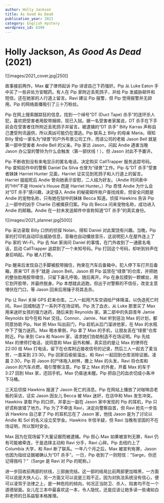 ```yaml
---
author: Holly Jackson
title: As Good As Dead
publication_year: 2021
category: English mystery
wordpress_id: 6399
---
```


# Holly Jackson, <i>As Good As Dead</i> (2021)

![[images/2021_cover.jpg|250]]

故事接前两作。Max 雇了律师起诉 Pip 诽谤自己下药强奸。Pip 从 Luke Eaton 手中买了一些非处方安眠药。有人在 Pip 家附近丢死鸽子，并给 Pip 发威胁邮件和短信，还在她家的人行道上留言。Ravi 建议 Pip 报警，但 Pip 觉得报警并无卵用。Pip 的网络直播吸引了三十万粉丝。

Pip 在网上搜索跟踪狂的信息，找到一个绰号“DT (Duct Tape) 杀手”的连环杀人犯，喜欢把受害者用胶带捆绑，现已入狱。据一名受害者家属说，DT 杀手在下手前会在受害者住所附近丢死鸽子并留言。被逮捕的“DT 杀手” Billy Karras 声称自己遭受刑讯逼供，所以真凶可能仍在潜逃。Pip 联系上 Billy 的母亲 Maria，得知 Billy 曾给一家名为“绿景”的户外布景公司工作，而该公司的老板 Jason Bell 就是第一部中受害者 Andie Bell 的父亲。Pip 家访 Jason，问起 Andie 遇害当晚 Jason 办公室的警铃为什么会触发（第一部伏线！），但 Jason 对此不予置评。

Pip 不断收到没有来电显示的匿名电话，决定购买 CallTrapper 服务追踪号码。Pip 查知前作中的警察 Daniel Da Silva 也曾为“绿景”工作。Pip 与“DT 杀手”受害者妹妹 Harriet Hunter 见面，Harriet 证实见到死鸽子和人行道上的留言。Harriet 姐姐死后 Andie 曾向她表示安慰，二人结为好友。（Andie 时间表中的“HH”不是 Howie's House 而是 Harriet Hunter。）Pip 奇怪 Andie 为什么会对“DT 杀手”感兴趣，决定侵入 Andie 的秘密邮件账户查找线索，但安全问题是 Andie 的宠物名称，只有她在狱中的妹妹 Becca 知道。侦探 Hawkins 告诉 Pip 上一部中的凶手 Charlie 已被擒获归案。Pip 向 Becca 问来宠物名称，成功进入 Andie 的邮箱。Andie 在一封未发送邮件中宣称知道“DT 杀手”的真实身份。

![[images/2021_planner.jpg|500]]

Pip 采访录取 Billy 口供的侦探 Nolan，得知 Daniel 对此案饶有兴趣。当晚，Pip 家的打印机自动印出威胁信息，音箱也自动播放音乐，这说明犯人在屋外连上了 Pip 家的 Wi-Fi。Pip 去 Nat 家询问 Daniel 的事情，在门外收到了一通匿名电话，启动 CallTrapper 追踪到了一个未知号码。Pip 打回这个号码，却听到铃声在身后响起。Pip 被人打晕。

Pip 醒来后发现自己手脚被胶带捆住，拘束在汽车后备箱中。犯人停下车打开后备箱，原来“DT 杀手”就是 Jason Bell。Jason 把 Pip 监禁在“绿景”的仓库，并把她的整张脸用胶带缠住，只留下鼻孔呼吸，随后离开。Pip 在身后摸到一颗螺丝，用它划开胶带，并最终脱身。Pip 本想就此逃跑，但出于对警察的不信任，改变主意埋伏在门口，等 Jason 回来后用锤子将其击杀。

Pip 让 Ravi 关掉 GPS 赶来仓库。二人一起用汽车空调给尸体降温，以伪造死亡时间。Ravi 回城制造了一系列不在场证明。Pip 洗了血衣，从 Luke 那里买了 Max 用来迷奸女孩的强力迷药，随后来到 Reynolds 家。第二部中的失踪青年 Jamie Reynolds 如今在和 Nat 交往。Connor、Jamie、Nat 听到惩治 Max 的计划，都同意协助 Pip。Nat 把 Max 叫出前门，Pip 趁机从后门溜进他家，在 Max 的水瓶中下了强力迷药。Max 喝水晕倒，Pip 拿了 Max 的手机，让朋友丢在“绿景”仓库附近。Pip 来到 Cara 和 Naomi 家，请求她们协助制造不在场证明。Pip 先给 Max 的律师打电话，说同意和 Max 庭外和解，真实目的是让 Max 的律师在 22:00 给 Max 打电话，留下在仓库附近接收信号的记录，然后三人一起去了麦当劳，一直呆到 23:30。Pip 回家后偷偷溜出，和 Ravi 一起回到仓库消除证据。凌晨 2:30，Pip 将 Jason 的尸体拖入树林，撒上 Max 的头发，Ravi 将仓库和 Jason 的汽车点燃，吸引警察注意。Pip 穿上 Max 的外套，开着 Max 的车于 3:27 回到 Max 家，还回手机，Max 仍昏迷未醒。Pip 把自己的血衣切成小条冲下马桶。

三天后侦探 Hawkins 报道了 Jason 死亡的消息。Pip 在网站上播放了对咖啡店老板的采访，证实 Jason 因女儿 Becca 被 Max 迷奸，在店中和 Max 发生冲突。Hawkins 录取 Pip 的口供，并拿出一副在 Jason 家中发现的 Pip 的耳机，Pip 只好谎称放错了地方。Pip 为了不牵连 Ravi，决定向警察自首，但 Ravi 抢先一步告诉 Hawkins 自己拿了 Pip 的耳机忘在了 Jason 家，他找 Jason 是为了讨论以 Andie 和 Sol 的名义设立奖学金。Hawkins 半信半疑，但 Ravi 当晚有坚固的不在场证明，所以暂时安全。

Max 因为在现场留下大量证据而被逮捕。Pip 担心 Max 如果被宣判无罪，Ravi 仍有可能被牵连，于是选择主动和 Ravi 分手，Ravi 心碎。Pip 去纽约上了 Columbia 大学，和 Ravi 断了联系。一年八个月之后，Max 被宣判有罪，Jason 也因为指纹证据被确认为“DT 杀手”。一日，Pip 收到了一则短信：“Sarge，你还记得我吗？”（Sarge 是 Ravi 对 Pip 的昵称。）

进一步回收前两部的伏线，三部曲完结。这一部的结局比前两部更加暗黑，一方面可以说是大快人心，另一方面又可以说是三观不正。因为对执法系统没有信心，便可以凌驾于法律之上，是一种危险的倾向，何况正当防卫、杀人、陷害均不在一个道德层面。女儿在三本中最喜欢这一本，令人隐忧，还是应该让她多读一些诸如白井老师的日系益智本格推理。